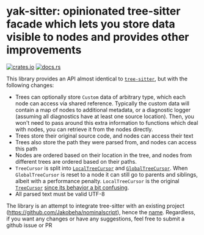 # yak-sitter: opinionated tree-sitter facade which lets you store data visible to nodes and provides other improvements

[![crates.io](https://img.shields.io/crates/v/yak-sitter.svg)](https://crates.io/crates/yak-sitter)
[![docs.rs](https://img.shields.io/docsrs/yak-sitter)](https://docs.rs/yak-sitter)

This library provides an API almost identical to [`tree-sitter`](https://crates.io/crates/tree-sitter), but with the
following changes:

- Trees can optionally store `Custom` data of arbitrary type, which each node can access via shared reference. Typically
  the custom data will contain a map of nodes to additional metadata, or a diagnostic logger (assuming all diagnostics
  have at least one source location). Then, you won't need to pass around this extra information to functions which deal
  with nodes, you can retrieve it from the nodes directly.
- Trees store their original source code, and nodes can access their text
- Trees also store the path they were parsed from, and nodes can access this path
- Nodes are ordered based on their location in the tree, and nodes from different trees are ordered based on their
  paths.
- `TreeCursor` is split into [
  `LocalTreeCursor`](https://docs.rs/yak-sitter/latest/yak_sitter/struct.LocalTreeCursor.html) and [
  `GlobalTreeCursor`](https://docs.rs/yak-sitter/latest/yak_sitter/struct.GlobalTreeCursor.html). When
  `GlobalTreeCursor` is reset to a node it can still go to parents and siblings, albeit with a performance penalty.
  `LocalTreeCursor` is the original [
  `TreeCursor`](https://docs.rs/tree-sitter/latest/tree_sitter/struct.TreeCursor.html) [since its behavior a bit confusing](https://github.com/tree-sitter/tree-sitter/issues/567).
- All parsed text must be valid UTF-8

The library is an attempt to integrate tree-sitter with an existing project (https://github.com/Jakobeha/nominalscript),
hence the [name](https://www.techtarget.com/whatis/definition/yak-shaving). Regardless, if you want any changes or have
any suggestions, feel free to submit a github issue or PR